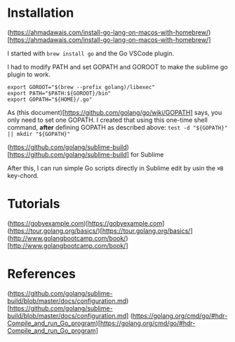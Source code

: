 # Installation

(https://ahmadawais.com/install-go-lang-on-macos-with-homebrew/)[https://ahmadawais.com/install-go-lang-on-macos-with-homebrew/]

I started with `brew install go` and the Go VSCode plugin.

I had to modify PATH and set GOPATH and GOROOT to make the sublime go plugin to work.

    export GOROOT="$(brew --prefix golang)/libexec"
    export PATH="$PATH:${GOROOT}/bin"
    export GOPATH="${HOME}/.go"

As (this document)[https://github.com/golang/go/wiki/GOPATH] says, you only need to set one GOPATH. I created that using this one-time shell command, **after** defining GOPATH as described above:
`test -d "${GOPATH}" || mkdir "${GOPATH}"`

(https://github.com/golang/sublime-build)[https://github.com/golang/sublime-build] for Sublime 

After this, I can run simple Go scripts directly in Sublime edit by usin the `⌘B` key-chord.

# Tutorials

(https://gobyexample.com)[https://gobyexample.com]
(https://tour.golang.org/basics/)[https://tour.golang.org/basics/]
(http://www.golangbootcamp.com/book/)[http://www.golangbootcamp.com/book/]

# References
(https://github.com/golang/sublime-build/blob/master/docs/configuration.md)[https://github.com/golang/sublime-build/blob/master/docs/configuration.md]
(https://golang.org/cmd/go/#hdr-Compile_and_run_Go_program)[https://golang.org/cmd/go/#hdr-Compile_and_run_Go_program]


